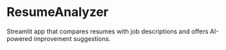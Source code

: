 # ResumeAnalyzer
Streamlit app that compares resumes with job descriptions and offers AI-powered improvement suggestions.
